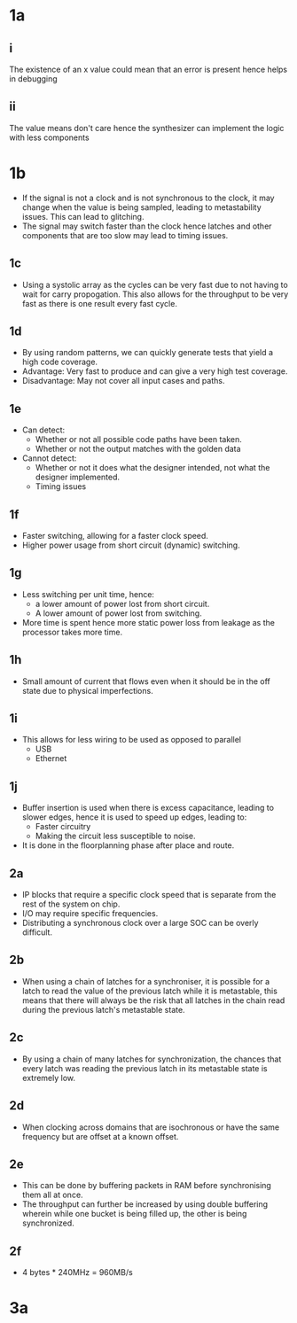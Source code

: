 # 1a
## i
The existence of an x value could mean that an error is present hence helps in debugging 
## ii
The value means don't care hence the synthesizer can implement the logic with less components

# 1b
* If the signal is not a clock and is not synchronous to the clock, it may change when the value is being sampled, leading to metastability issues. This can lead to glitching.
* The signal may switch faster than the clock hence latches and other components that are too slow may lead to timing issues.

## 1c
* Using a systolic array as the cycles can be very fast due to not having to wait for carry propogation. This also allows for the throughput to be very fast as there is one result every fast cycle.

## 1d
* By using random patterns, we can quickly generate tests that yield a high code coverage.
* Advantage: Very fast to produce and can give a very high test coverage.
* Disadvantage: May not cover all input cases and paths.

## 1e
* Can detect: 
	* Whether or not all possible code paths have been taken.
	* Whether or not the output matches with the golden data
* Cannot detect: 
	* Whether or not it does what the designer intended, not what the designer implemented.
	* Timing issues

## 1f
* Faster switching, allowing for a faster clock speed.
* Higher power usage from short circuit (dynamic) switching.

## 1g
* Less switching per unit time, hence:
	* a lower amount of power lost from short circuit.
	* A lower amount of power lost from switching.
* More time is spent hence more static power loss from leakage as the processor takes more time.

## 1h
* Small amount of current that flows even when it should be in the off state due to physical imperfections.

## 1i
* This allows for less wiring to be used as opposed to parallel
	* USB 
	* Ethernet

## 1j
* Buffer insertion is used when there is excess capacitance, leading to slower edges, hence it is used to speed up edges, leading to:
	* Faster circuitry
	* Making the circuit less susceptible to noise.
* It is done in the floorplanning phase after place and route.

## 2a
* IP blocks that require a specific clock speed that is separate from the rest of the system on chip.
* I/O may require specific frequencies.
* Distributing a synchronous clock over a large SOC can be overly difficult.

## 2b
* When using a chain of latches for a synchroniser, it is possible for a latch to read the value of the previous latch while it is metastable, this means that there will always be the risk that all latches in the chain read during the previous latch's metastable state.

## 2c
* By using a chain of many latches for synchronization, the chances that every latch was reading the previous latch in its metastable state is extremely low.

## 2d
* When clocking across domains that are isochronous or have the same frequency but are offset at a known offset.

## 2e
* This can be done by buffering packets in RAM before synchronising them all at once.
* The throughput can further be increased by using double buffering wherein while one bucket is being filled up, the other is being synchronized.

## 2f
* 4 bytes * 240MHz = 960MB/s

# 3a

